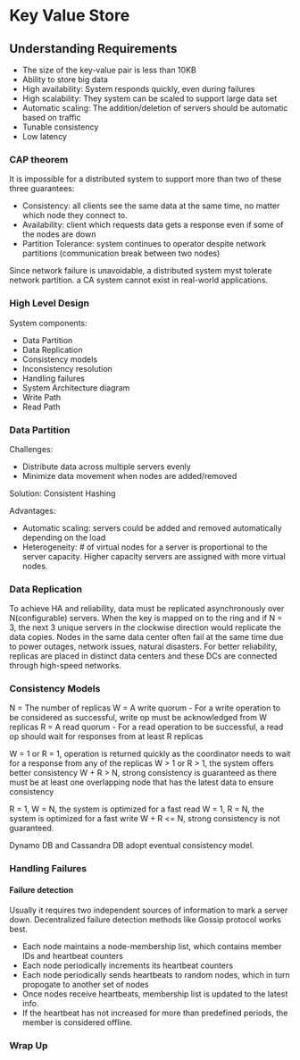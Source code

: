 # Key Value Store

## Understanding Requirements

- The size of the key-value pair is less than 10KB
- Ability to store big data
- High availability: System responds quickly, even during failures
- High scalability: They system can be scaled to support large data set
- Automatic scaling: The addition/deletion of servers should be automatic based on traffic
- Tunable consistency
- Low latency

### CAP theorem

It is impossible for a distributed system to support more than two of these three guarantees: 
- Consistency: all clients see the same data at the same time, no matter which node they connect to.
- Availability: client which requests data gets a response even if some of the nodes are down
- Partition Tolerance: system continues to operator despite network partitions (communication break between two nodes)

Since network failure is unavoidable, a distributed system myst tolerate network partition. a CA system cannot exist in real-world applications.

### High Level Design

System components:
- Data Partition
- Data Replication
- Consistency models
- Inconsistency resolution
- Handling failures
- System Architecture diagram
- Write Path
- Read Path

### Data Partition
Challenges:
- Distribute data across multiple servers evenly
- Minimize data movement when nodes are added/removed

Solution: Consistent Hashing

Advantages:
- Automatic scaling: servers could be added and removed automatically depending on the load
- Heterogeneity: # of virtual nodes for a server is proportional to the server capacity. Higher capacity servers are assigned with more virtual nodes.

### Data Replication

To achieve HA and reliability, data must be replicated asynchronously over N(configurable) servers. When the key is mapped on to the ring and if N = 3, the next 3 unique servers in the clockwise direction would replicate the data copies.
Nodes in the same data center often fail at the same time due to power outages, network issues, natural disasters. For better reliability, replicas are placed in distinct data centers and these DCs are connected through high-speed networks.

### Consistency Models

N = The number of replicas
W = A write quorum - For a write operation to be considered as successful, write op must be acknowledged from W replicas
R = A read quorum - For a read operation to be successful, a read op should wait for responses from at least R replicas

W = 1 or R = 1, operation is returned quickly as the coordinator needs to wait for a response from any of the replicas
W > 1 or R > 1, the system offers better consistency
W + R > N, strong consistency is guaranteed as there must be at least one overlapping node that has the latest data to ensure consistency

R = 1, W = N, the system is optimized for a fast read
W = 1, R = N, the system is optimized for a fast write
W + R <= N, strong consistency is not guaranteed.

Dynamo DB and Cassandra DB adopt eventual consistency model.

### Handling Failures

#### Failure detection 

Usually it requires two independent sources of information to mark a server down. Decentralized failure detection methods like Gossip protocol works best.
- Each node maintains a node-membership list, which contains member IDs and heartbeat counters
- Each node periodically increments its heartbeat counters
- Each node periodically sends heartbeats to random nodes, which in turn propogate to another set of nodes
- Once nodes receive heartbeats, membership list is updated to the latest info.
- If the heartbeat has not increased for more than predefined periods, the member is considered offline.


### Wrap Up
